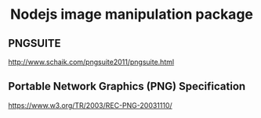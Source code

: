 # <div align="center">Nodejs image manipulation package</div>

## PNGSUITE

http://www.schaik.com/pngsuite2011/pngsuite.html


## Portable Network Graphics (PNG) Specification

https://www.w3.org/TR/2003/REC-PNG-20031110/
